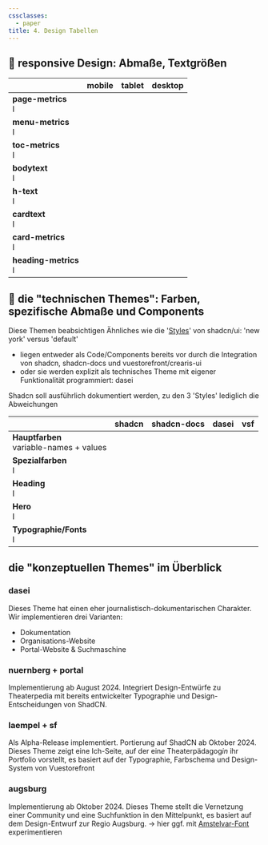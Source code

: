 ```yaml
---
cssclasses:
  - paper
title: 4. Design Tabellen
---
```


## 🔶 responsive Design: Abmaße, Textgrößen

|                          | mobile | tablet | desktop |
| ------------------------ | ------ | ------ | ------- |
| **page-metrics**<br>I    |        |        |         |
| **menu-metrics**<br>I    |        |        |         |
| **toc-metrics**<br>I     |        |        |         |
| **bodytext**<br>I        |        |        |         |
| **h-text**<br>I          |        |        |         |
| **cardtext**<br>I        |        |        |         |
| **card-metrics**<br>I    |        |        |         |
| **heading-metrics**<br>I |        |        |         |

## 🔶 die "technischen Themes": Farben, spezifische Abmaße und Components
Diese Themen beabsichtigen Ähnliches wie die '[Styles](https://ui.shadcn.com/themes)' von shadcn/ui: 'new york' versus 'default'
- liegen entweder als Code/Components bereits vor durch die Integration von shadcn, shadcn-docs und vuestorefront/crearis-ui
- oder sie werden explizit als technisches Theme mit eigener Funktionalität programmiert: dasei

Shadcn soll ausführlich dokumentiert werden, zu den 3 'Styles' lediglich die Abweichungen

|                                            | shadcn | shadcn-docs | dasei | vsf |
| ------------------------------------------ | ------ | ----------- | ----- | --- |
| **Hauptfarben**<br>variable-names + values |        |             |       |     |
| **Spezialfarben**<br>I                     |        |             |       |     |
| **Heading**<br>I                           |        |             |       |     |
| **Hero**<br>I                              |        |             |       |     |
| **Typographie/Fonts**<br>I                 |        |             |       |     |



## die "konzeptuellen Themes" im Überblick

### dasei
Dieses Theme hat einen eher journalistisch-dokumentarischen Charakter. Wir implementieren drei Varianten:
- Dokumentation
- Organisations-Website
- Portal-Website & Suchmaschine

### nuernberg + portal
Implementierung ab August 2024.
Integriert Design-Entwürfe zu Theaterpedia mit bereits entwickelter Typographie und Design-Entscheidungen von ShadCN.

### laempel + sf
Als Alpha-Release implementiert. Portierung auf ShadCN ab Oktober 2024.
Dieses Theme zeigt eine Ich-Seite, auf der ein*e* Theaterpädagog*in* ihr Portfolio vorstellt, es basiert auf der Typographie, Farbschema und Design-System von Vuestorefront

### augsburg
Implementierung ab Oktober 2024.
Dieses Theme stellt die Vernetzung einer Community und eine Suchfunktion in den Mittelpunkt, es basiert auf dem Design-Entwurf zur Regio Augsburg.
-> hier ggf. mit [Amstelvar-Font](https://v-fonts.com/fonts/amstelvar) experimentieren


<br />
<br />
